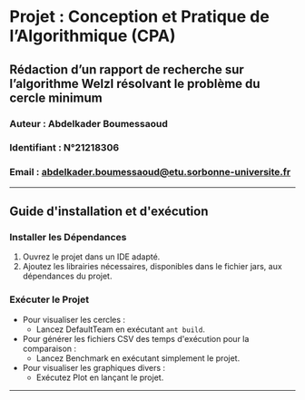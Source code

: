 # Projet : Conception et Pratique de l’Algorithmique (CPA)
## Rédaction d’un rapport de recherche sur l’algorithme Welzl résolvant le problème du cercle minimum

### Auteur : Abdelkader Boumessaoud
### Identifiant : N°21218306
### Email : abdelkader.boumessaoud@etu.sorbonne-universite.fr

---

## Guide d'installation et d'exécution

### Installer les Dépendances
1. Ouvrez le projet dans un IDE adapté.
2. Ajoutez les librairies nécessaires, disponibles dans le fichier jars, aux dépendances du projet.

### Exécuter le Projet
- Pour visualiser les cercles :
  - Lancez DefaultTeam en exécutant `ant build`.
- Pour générer les fichiers CSV des temps d'exécution pour la comparaison :
  - Lancez Benchmark en exécutant simplement le projet.
- Pour visualiser les graphiques divers :
  - Exécutez Plot en lançant le projet.

---